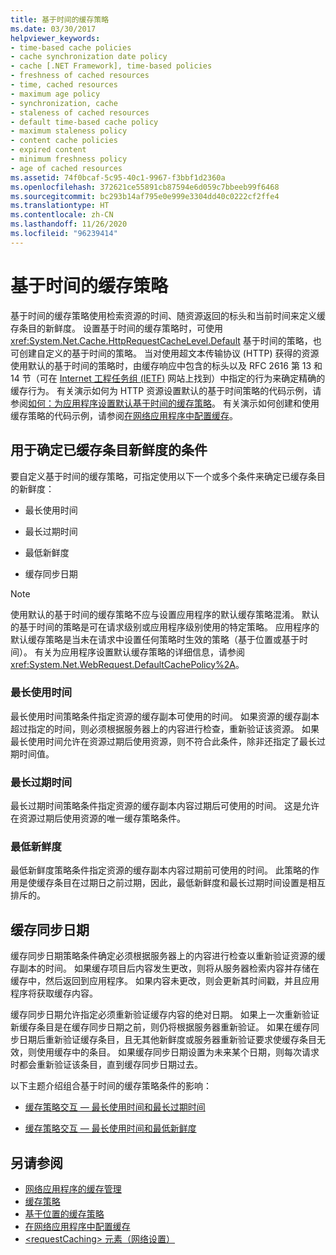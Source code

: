 ```yaml
---
title: 基于时间的缓存策略
ms.date: 03/30/2017
helpviewer_keywords:
- time-based cache policies
- cache synchronization date policy
- cache [.NET Framework], time-based policies
- freshness of cached resources
- time, cached resources
- maximum age policy
- synchronization, cache
- staleness of cached resources
- default time-based cache policy
- maximum staleness policy
- content cache policies
- expired content
- minimum freshness policy
- age of cached resources
ms.assetid: 74f0bcaf-5c95-40c1-9967-f3bbf1d2360a
ms.openlocfilehash: 372621ce55891cb87594e6d059c7bbeeb99f6468
ms.sourcegitcommit: bc293b14af795e0e999e3304dd40c0222cf2ffe4
ms.translationtype: HT
ms.contentlocale: zh-CN
ms.lasthandoff: 11/26/2020
ms.locfileid: "96239414"
---
```

# <a name="time-based-cache-policies"></a>基于时间的缓存策略

基于时间的缓存策略使用检索资源的时间、随资源返回的标头和当前时间来定义缓存条目的新鲜度。 设置基于时间的缓存策略时，可使用 <xref:System.Net.Cache.HttpRequestCacheLevel.Default> 基于时间的策略，也可创建自定义的基于时间的策略。 当对使用超文本传输协议 (HTTP) 获得的资源使用默认的基于时间的策略时，由缓存响应中包含的标头以及 RFC 2616 第 13 和 14 节（可在 [Internet 工程任务组 (IETF)](https://www.ietf.org/) 网站上找到）中指定的行为来确定精确的缓存行为。 有关演示如何为 HTTP 资源设置默认的基于时间策略的代码示例，请参阅[如何：为应用程序设置默认基于时间的缓存策略](how-to-set-the-default-time-based-cache-policy-for-an-application.md)。 有关演示如何创建和使用缓存策略的代码示例，请参阅[在网络应用程序中配置缓存](configuring-caching-in-network-applications.md)。  
  
## <a name="criteria-to-determine-freshness-of-cached-entries"></a>用于确定已缓存条目新鲜度的条件  

 要自定义基于时间的缓存策略，可指定使用以下一个或多个条件来确定已缓存条目的新鲜度：  
  
- 最长使用时间  
  
- 最长过期时间  
  
- 最低新鲜度  
  
- 缓存同步日期  
  
> [!NOTE]
> 使用默认的基于时间的缓存策略不应与设置应用程序的默认缓存策略混淆。 默认的基于时间的策略是可在请求级别或应用程序级别使用的特定策略。 应用程序的默认缓存策略是当未在请求中设置任何策略时生效的策略（基于位置或基于时间）。 有关为应用程序设置默认缓存策略的详细信息，请参阅 <xref:System.Net.WebRequest.DefaultCachePolicy%2A>。  
  
### <a name="maximum-age"></a>最长使用时间  

 最长使用时间策略条件指定资源的缓存副本可使用的时间。 如果资源的缓存副本超过指定的时间，则必须根据服务器上的内容进行检查，重新验证该资源。 如果最长使用时间允许在资源过期后使用资源，则不符合此条件，除非还指定了最长过期时间值。  
  
### <a name="maximum-staleness"></a>最长过期时间  

 最长过期时间策略条件指定资源的缓存副本内容过期后可使用的时间。 这是允许在资源过期后使用资源的唯一缓存策略条件。  
  
### <a name="minimum-freshness"></a>最低新鲜度  

 最低新鲜度策略条件指定资源的缓存副本内容过期前可使用的时间。 此策略的作用是使缓存条目在过期日之前过期，因此，最低新鲜度和最长过期时间设置是相互排斥的。  
  
## <a name="cache-synchronization-date"></a>缓存同步日期  

 缓存同步日期策略条件确定必须根据服务器上的内容进行检查以重新验证资源的缓存副本的时间。 如果缓存项目后内容发生更改，则将从服务器检索内容并存储在缓存中，然后返回到应用程序。 如果内容未更改，则会更新其时间戳，并且应用程序将获取缓存内容。  
  
 缓存同步日期允许指定必须重新验证缓存内容的绝对日期。 如果上一次重新验证新缓存条目是在缓存同步日期之前，则仍将根据服务器重新验证。 如果在缓存同步日期后重新验证缓存条目，且无其他新鲜度或服务器重新验证要求使缓存条目无效，则使用缓存中的条目。 如果缓存同步日期设置为未来某个日期，则每次请求时都会重新验证该条目，直到缓存同步日期过去。  
  
 以下主题介绍组合基于时间的缓存策略条件的影响：  
  
- [缓存策略交互 — 最长使用时间和最长过期时间](cache-policy-interaction-maximum-age-and-maximum-staleness.md)  
  
- [缓存策略交互 — 最长使用时间和最低新鲜度](cache-policy-interaction-maximum-age-and-minimum-freshness.md)  
  
## <a name="see-also"></a>另请参阅

- [网络应用程序的缓存管理](cache-management-for-network-applications.md)
- [缓存策略](cache-policy.md)
- [基于位置的缓存策略](location-based-cache-policies.md)
- [在网络应用程序中配置缓存](configuring-caching-in-network-applications.md)
- [\<requestCaching> 元素（网络设置）](../configure-apps/file-schema/network/requestcaching-element-network-settings.md)
